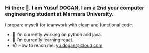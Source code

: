 ### Hi there 👋. I am Yusuf DOGAN. I am a 2nd year computer engineering student at Marmara University.
I prepare myself for teamwork with clean and functional code.
- 🔭 I’m currently working on python and java.
- 🌱 I’m currently learning react.
- 📫 How to reach me: yu.dogan@icloud.com


<!--
**1yusufdogan/1yusufdogan** is a ✨ _special_ ✨ repository because its `README.md` (this file) appears on your GitHub profile.

Here are some ideas to get you started:

- 🔭 I’m currently working on python and java.
- 🌱 I’m currently learning react and machine learning.
- 📫 How to reach me: yu.dogan@icloud.com
-->
